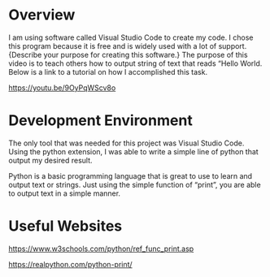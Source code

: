 # Overview

I am using software called Visual Studio Code to create my code. I chose this program because it is free and is widely used with a lot of support.
{Describe your purpose for creating this software.}
The purpose of this video is to teach others how to output string of text that reads “Hello World. Below is a link to a tutorial on how I accomplished this task.

https://youtu.be/9OyPqWScv8o

# Development Environment
The only tool that was needed for this project was Visual Studio Code. Using the python extension, I was able to write a simple line of python that output my desired result. 

Python is a basic programming language that is great to use to learn and output text or strings. Just using the simple function of “print”, you are able to output text in a simple manner. 

# Useful Websites

https://www.w3schools.com/python/ref_func_print.asp

https://realpython.com/python-print/
